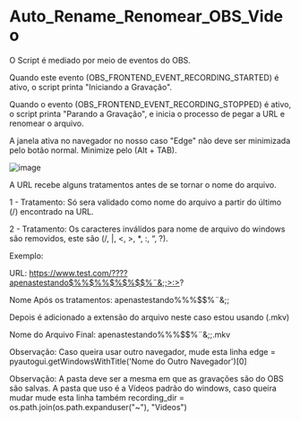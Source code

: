 # Auto_Rename_Renomear_OBS_Video

O Script é mediado por meio de eventos do OBS.

Quando este evento (OBS_FRONTEND_EVENT_RECORDING_STARTED) é ativo, o script printa "Iniciando a Gravação".

Quando o evento (OBS_FRONTEND_EVENT_RECORDING_STOPPED) é ativo, o script printa "Parando a Gravação", e inicia o processo de pegar a URL e renomear o arquivo.

A janela ativa no navegador no nosso caso "Edge" não deve ser minimizada pelo botão normal. Minimize pelo (Alt + TAB).

![image](https://user-images.githubusercontent.com/126738712/232372351-e28d5c6f-7f84-4444-a2c4-4434a391a5cd.png)


A URL recebe alguns tratamentos antes de se tornar o nome do arquivo.

1 - Tratamento: Só sera validado como nome do arquivo a partir do último (/) encontrado na URL.

2 - Tratamento: Os caracteres inválidos para nome de arquivo do windows são removidos, este são (/, |, <, >, *, :, “, ?).

Exemplo:

URL: https://www.test.com/????apenastestando$%%$%%$%$%$$%¨&;;>:>?

Nome Após os tratamentos: apenastestando$%%$%%$%$%$$%¨&;;

Depois é adicionado a extensão do arquivo neste caso estou usando (.mkv)

Nome do Arquivo Final: apenastestando$%%$%%$%$%$$%¨&;;.mkv


Observação: Caso queira usar outro navegador, mude esta linha 
edge = pyautogui.getWindowsWithTitle('Nome do Outro Navegador')[0]

Observação: A pasta deve ser a mesma em que as gravações são do OBS são salvas. 
A pasta que uso é a Vídeos padrão do windows, caso queira mudar mude esta linha também 
recording_dir = os.path.join(os.path.expanduser("~"), "Videos")
